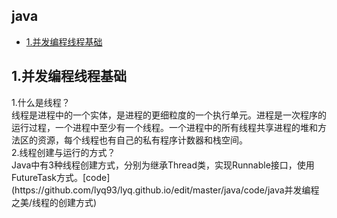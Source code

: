 ## java
* [1.并发编程线程基础](#1)



<h2 id="1">1.并发编程线程基础</h2>
  1.什么是线程？<br>
线程是进程中的一个实体，是进程的更细粒度的一个执行单元。进程是一次程序的运行过程，一个进程中至少有一个线程。一个进程中的所有线程共享进程的堆和方法区的资源，每个线程也有自己的私有程序计数器和栈空间。<br>
  2.线程创建与运行的方式？<br>
  Java中有3种线程创建方式，分别为继承Thread类，实现Runnable接口，使用FutureTask方式。[code](https://github.com/lyq93/lyq.github.io/edit/master/java/code/java并发编程之美/线程的创建方式)<br>
  
  
  
